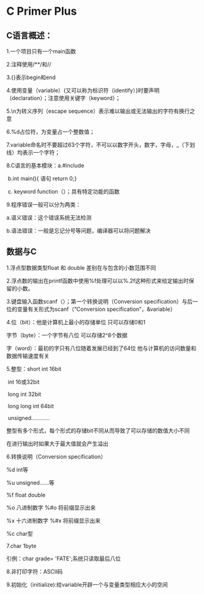 # C Primer Plus

## C语言概述：

1.一个项目只有一个main函数

2.注释使用/**/和//

3.{}表示begin和end

4.使用变量（variable）{又可以称为标识符（identify）}时要声明（declaration）；注意使用关键字（keyword）；

5.\n为转义序列（escape sequence）表示难以输出或无法输出的字符有换行之意

6.%d占位符，为变量占一个整数值；

7.variable命名时不要超过63个字符，不可以以数字开头，数字，字母，_（下划线）均表示一个字符；

8.C语言的基本模块：a.#include

​                                     b.int main(){  语句 return 0;}

​                                     c. keyword function（）；具有特定功能的函数

9.程序错误一般可以分为两类：

a.语义错误：这个错误系统无法检测

b.语法错误：一般是忘记分号等问题，编译器可以将问题解决

## 数据与C

1.浮点型数据类型float 和 double 差别在与包含的小数范围不同

2.浮点数的输出在printf函数中使用%f处理可以以%.2f这种形式来给定输出时保留的小数。

3.键盘输入函数scanf（）；第一个转换说明（Conversion specification）与后一位的变量有关形式为scanf（“Conversion specification”，&variable）

4.位（bit）：他是计算机上最小的存储单位 只可以存储0和1

 字节（byte）：一个字节有八位 可以存储2^8个数据

 字（word）：最初的字只有八位随着发展已经到了64位 他与计算机的访问数量和数据传输速度有关

5.整型：short int   16bit

​               int    16或32bit

​               long int   32bit

​               long long int  64bit

​               unsigned…………

整型有多个形式，每个形式的存储bit不同从而导致了可以存储的数值大小不同

在进行输出时如果大于最大值就会产生溢出

6.转换说明（Conversion specification）

%d   int等

%u unsigned……等

%f    float double

%o 八进制数字 %#o 将前缀显示出来

%x 十六进制数字   %#x 将前缀显示出来

%c char型

7.char  1byte

引例：char grade= 'FATE';系统只读取最后八位

8.非打印字符：ASCⅡ码

9.初始化（initialize):给variable开辟一个与变量类型相应大小的空间
